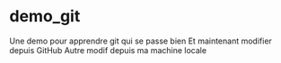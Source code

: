 # demo_git
Une demo pour apprendre git qui se passe bien
Et maintenant modifier depuis GitHub
Autre modif depuis ma machine locale